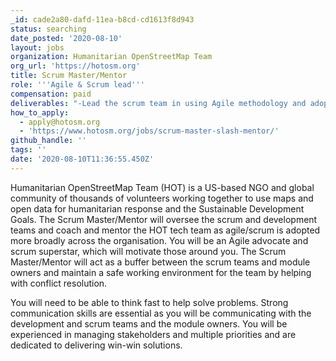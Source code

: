 ```yaml
---
_id: cade2a80-dafd-11ea-b8cd-cd1613f8d943
status: searching
date_posted: '2020-08-10'
layout: jobs
organization: Humanitarian OpenStreetMap Team
org_url: 'https://hotosm.org'
title: Scrum Master/Mentor
role: '''Agile & Scrum lead'''
compensation: paid
deliverables: "-Lead the scrum team in using Agile methodology and adopt scrum practices of transparency, inspection and adaptation\r\n-Ensures the team is practicing the core agile principles of self-direction, collaboration, business prioritization, team accountability, and transparency, toward the consistent and iterative delivery of a working product\r\n-Supports the Module Owners and Development teams, to refine and manage product backlog\r\n-Supports the Module Owners to ensure feature requests are well-defined and prioritized and product roadmaps are provided that convey a clear vision of the product\r\n-Provides hands-on supportive leadership and coaching of scrum teams in all aspects of scrum (facilitating daily stand-ups, sprint planning, sprint review and retrospectives, daily routines, self-organizing team, productive team collaboration, iterative development, continuous quality improvement, managing flow, calculating velocity, limiting work in progress, etc.)\r\n-Assesses the maturity of the team and organization and coaches the team to higher levels of maturity, at a pace that is sustainable and appropriate for the team and organization\r\n-Ensures that release deliverables are clearly communicated\r\n-Identifies risks and supports mitigation activities, resolve conflicts and issues that occur\r\n-Removes impediments that would prevent the team from achieving its sprint and release goals (internal and external to the team)\r\n-Ensures that retrospectives produce actionable tasks; follows through to ensure that recommendations are implemented successfully and in a timely manner\r\n-Assists with internal communication, improve transparency, and radiate information\r\n-Review scrum processes, drive scrum process improvements and coach teams"
how_to_apply:
  - apply@hotosm.org
  - 'https://www.hotosm.org/jobs/scrum-master-slash-mentor/'
github_handle: ''
tags: ''
date: '2020-08-10T11:36:55.450Z'
---
```

Humanitarian OpenStreetMap Team (HOT) is a US-based NGO and global community of thousands of volunteers working together to use maps and open data for humanitarian response and the Sustainable Development Goals. The Scrum Master/Mentor will oversee the scrum and development teams and coach and mentor the HOT tech team as agile/scrum is adopted more broadly across the organisation. You will be an Agile advocate and scrum superstar, which will motivate those around you. The Scrum Master/Mentor will act as a buffer between the scrum teams and module owners and maintain a safe working environment for the team by helping with conflict resolution.

You will need to be able to think fast to help solve problems. Strong communication skills are essential as you will be communicating with the development and scrum teams and the module owners. You will be experienced in managing stakeholders and multiple priorities and are dedicated to delivering win-win solutions.
